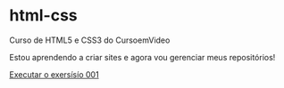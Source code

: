 # html-css
 Curso de HTML5 e CSS3 do CursoemVideo

 Estou aprendendo a criar sites e agora vou gerenciar meus repositórios!

<a href= "https://sayonnapontes.github.io/html-css/exercícios/ex001/index.html">Executar o exersísío 001 </a>